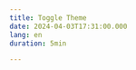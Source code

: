 ```yaml
---
title: Toggle Theme
date: 2024-04-03T17:31:00.000
lang: en
duration: 5min

---
```


<NawsomeLogin />

